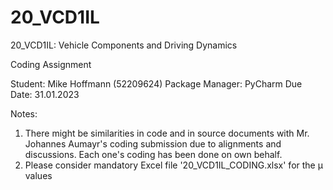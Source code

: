 # 20_VCD1IL
20_VCD1IL: Vehicle Components and Driving Dynamics

Coding Assignment

Student: Mike Hoffmann (52209624)
Package Manager: PyCharm
Due Date: 31.01.2023

Notes:
1. There might be similarities in code and in source documents with Mr. Johannes Aumayr's coding submission due to alignments and discussions.
Each one's coding has been done on own behalf.
2. Please consider mandatory Excel file '20_VCD1IL_CODING.xlsx' for the µ values